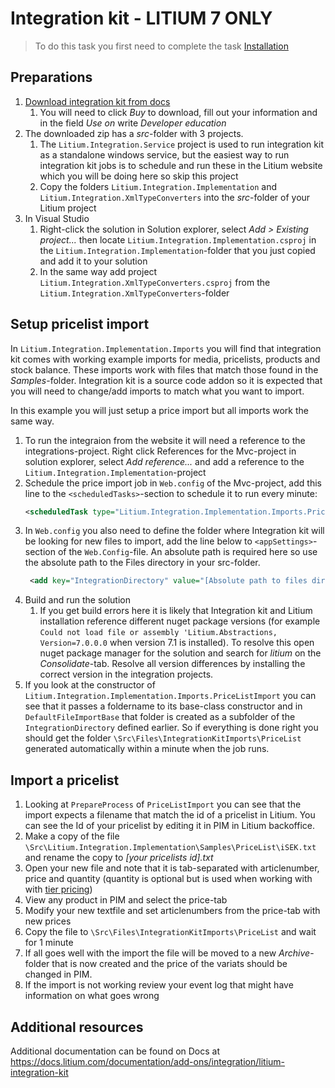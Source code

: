 # Integration kit - LITIUM 7 ONLY

> To do this task you first need to complete the task [Installation](../Installation)

## Preparations

1. [Download integration kit from docs](https://docs.litium.com/add-ons/connectors/litium-integration-kit-for-litium-7)
    1. You will need to click _Buy_ to download, fill out your information and in the field _Use on_ write _Developer education_
1. The downloaded zip has a _src_-folder with 3 projects.
    1. The `Litium.Integration.Service` project is used to run integration kit as a standalone windows service, but the easiest way to run integration kit jobs is to schedule and run these in the Litium website which you will be doing here so skip this project
    1. Copy the folders `Litium.Integration.Implementation` and `Litium.Integration.XmlTypeConverters` into the _src_-folder of your Litium project
1. In Visual Studio 
    1. Right-click the solution in Solution explorer, select _Add > Existing project..._ then locate `Litium.Integration.Implementation.csproj` in the `Litium.Integration.Implementation`-folder that you just copied and add it to your solution
    1. In the same way add project `Litium.Integration.XmlTypeConverters.csproj` from the `Litium.Integration.XmlTypeConverters`-folder

## Setup pricelist import

In `Litium.Integration.Implementation.Imports` you will find that integration kit comes with working example imports for media, pricelists, products and stock balance. These imports work with files that match those found in the _Samples_-folder. Integration kit is a source code addon so it is expected that you will need to change/add imports to match what you want to import.

In this example you will just setup a price import but all imports work the same way.

1. To run the integraion from the website it will need a reference to the integrations-project. Right click References for the Mvc-project in solution explorer, select _Add reference..._ and add a reference to the `Litium.Integration.Implementation`-project
1. Schedule the price import job in `Web.config` of the Mvc-project, add this line to the `<scheduledTasks>`-section to schedule it to run every minute:
    ```XML
    <scheduledTask type="Litium.Integration.Implementation.Imports.PriceListImport, Litium.Integration.Implementation" startTime="00:01" interval="1m" />
    ```
1. In `Web.config` you also need to define the folder where Integration kit will be looking for new files to import, add the line below to `<appSettings>`-section of the `Web.Config`-file. An absolute path is required here so use the absolute path to the Files directory in your src-folder.
    ```XML
     <add key="IntegrationDirectory" value="[Absolute path to files directory]\IntegrationKitImports" />
    ```
1. Build and run the solution
    1. If you get build errors here it is likely that Integration kit and Litium installation reference different nuget package versions (for example `Could not load file or assembly 'Litium.Abstractions, Version=7.0.0.0` when version 7.1 is installed). To resolve this open nuget package manager for the solution and search for _litium_ on the _Consolidate_-tab. Resolve all version differences by installing the correct version in the integration projects.
1. If you look at the constructor of `Litium.Integration.Implementation.Imports.PriceListImport` you can see that it passes a foldername to its base-class constructor and in `DefaultFileImportBase` that folder is created as a subfolder of the `IntegrationDirectory` defined earlier. So if everything is done right you should get the folder `\Src\Files\IntegrationKitImports\PriceList` generated automatically within a minute when the job runs.

## Import a pricelist

1. Looking at `PrepareProcess` of `PriceListImport` you can see that the import expects a filename that match the id of a pricelist in Litium. You can see the Id of your pricelist by editing it in PIM in Litium backoffice.
1. Make a copy of the file `\Src\Litium.Integration.Implementation\Samples\PriceList\iSEK.txt` and rename the copy to _[your pricelists id].txt_
1. Open your new file and note that it is tab-separated with articlenumber, price and quantity (quantity is optional but is used when working with  with [tier pricing](https://docs.litium.com/documentation/litium-documentation/products/price-lists-and-calculations))
1. View any product in PIM and select the price-tab
1. Modify your new textfile and set articlenumbers from the price-tab with new prices
1. Copy the file to `\Src\Files\IntegrationKitImports\PriceList` and wait for 1 minute
1. If all goes well with the import the file will be moved to a new _Archive_-folder that is now created and the price of the variats should be changed in PIM.
1. If the import is not working review your event log that might have information on what goes wrong

## Additional resources

Additional documentation can be found on Docs at https://docs.litium.com/documentation/add-ons/integration/litium-integration-kit

